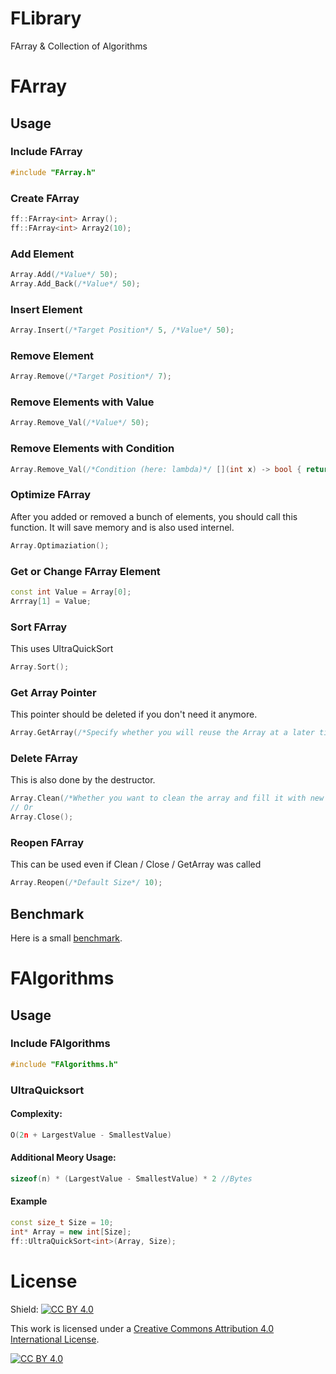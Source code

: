 # FLibrary
FArray &amp; Collection of Algorithms

# FArray
## Usage
### Include FArray
```c++
#include "FArray.h"
```
### Create FArray
```c++
ff::FArray<int> Array();
ff::FArray<int> Array2(10);
```
### Add Element
```c++
Array.Add(/*Value*/ 50);
Array.Add_Back(/*Value*/ 50);
```
### Insert Element
```c++
Array.Insert(/*Target Position*/ 5, /*Value*/ 50);
```
### Remove Element
```c++
Array.Remove(/*Target Position*/ 7);
```
### Remove Elements with Value
```c++
Array.Remove_Val(/*Value*/ 50);
```
### Remove Elements with Condition
```c++
Array.Remove_Val(/*Condition (here: lambda)*/ [](int x) -> bool { return x <= 50; });
```
### Optimize FArray
After you added or removed a bunch of elements, you should call this function. It will save memory and is also used internel.
```c++
Array.Optimaziation();
```
### Get or Change FArray Element
```c++
const int Value = Array[0];
Arrray[1] = Value;
```
### Sort FArray
This uses UltraQuickSort
```c++
Array.Sort();
```
### Get Array Pointer
This pointer should be deleted if you don't need it anymore.
```c++
Array.GetArray(/*Specify whether you will reuse the Array at a later time. This won't clear the array if it is false. Default: false*/);
```
### Delete FArray
This is also done by the destructor.
```c++
Array.Clean(/*Whether you want to clean the array and fill it with new values. Default: false*/);
// Or
Array.Close();
```
### Reopen FArray
This can be used even if Clean / Close / GetArray was called
```c++
Array.Reopen(/*Default Size*/ 10);
```
## Benchmark
Here is a small [benchmark](Benchmark.cpp).
# FAlgorithms
## Usage
### Include FAlgorithms
```c++
#include "FAlgorithms.h"
```
### UltraQuicksort
#### Complexity:
```c++
O(2n + LargestValue - SmallestValue)
```
#### Additional Meory Usage:
```c++
sizeof(n) * (LargestValue - SmallestValue) * 2 //Bytes
```
#### Example
```c++
const size_t Size = 10;
int* Array = new int[Size];
ff::UltraQuickSort<int>(Array, Size);
```
# License
Shield: [![CC BY 4.0][cc-by-shield]][cc-by]

This work is licensed under a
[Creative Commons Attribution 4.0 International License][cc-by].

[![CC BY 4.0][cc-by-image]][cc-by]

[cc-by]: http://creativecommons.org/licenses/by/4.0/
[cc-by-image]: https://i.creativecommons.org/l/by/4.0/88x31.png
[cc-by-shield]: https://img.shields.io/badge/License-CC%20BY%204.0-lightgrey.svg
